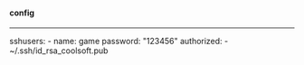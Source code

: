 #### config
---
sshusers:
    - name: game
      password: "123456"
      authorized:
      - ~/.ssh/id_rsa_coolsoft.pub
